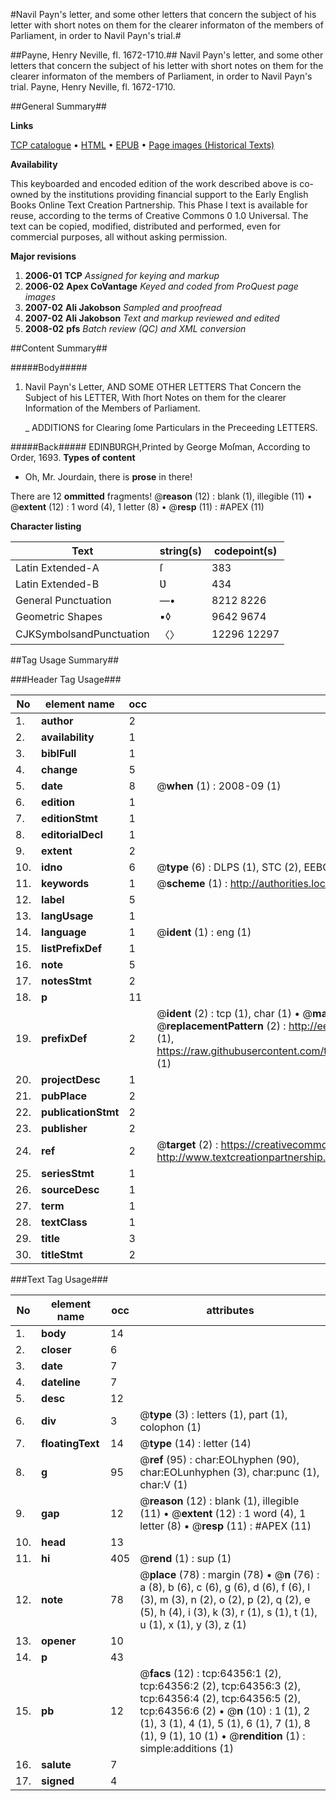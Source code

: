 #Navil Payn's letter, and some other letters that concern the subject of his letter with short notes on them for the clearer informaton of the members of Parliament, in order to Navil Payn's trial.#

##Payne, Henry Neville, fl. 1672-1710.##
Navil Payn's letter, and some other letters that concern the subject of his letter with short notes on them for the clearer informaton of the members of Parliament, in order to Navil Payn's trial.
Payne, Henry Neville, fl. 1672-1710.

##General Summary##

**Links**

[TCP catalogue](http://www.ota.ox.ac.uk/tcp/)  • 
[HTML](http://tei.it.ox.ac.uk/tcp/Texts-HTML/free/A56/A56732.html)  • 
[EPUB](http://tei.it.ox.ac.uk/tcp/Texts-EPUB/free/A56/A56732.epub) • 
[Page images (Historical Texts)](https://data.historicaltexts.jisc.ac.uk/view?pubId=eebo-12610752e&pageId=eebo-12610752e-64356-1)

**Availability**

This keyboarded and encoded edition of the
	       work described above is co-owned by the institutions
	       providing financial support to the Early English Books
	       Online Text Creation Partnership. This Phase I text is
	       available for reuse, according to the terms of Creative
	       Commons 0 1.0 Universal. The text can be copied,
	       modified, distributed and performed, even for
	       commercial purposes, all without asking permission.

**Major revisions**

1. __2006-01__ __TCP__ *Assigned for keying and markup*
1. __2006-02__ __Apex CoVantage__ *Keyed and coded from ProQuest page images*
1. __2007-02__ __Ali Jakobson__ *Sampled and proofread*
1. __2007-02__ __Ali Jakobson__ *Text and markup reviewed and edited*
1. __2008-02__ __pfs__ *Batch review (QC) and XML conversion*

##Content Summary##

#####Body#####

1. Navil Payn's Letter, AND SOME OTHER LETTERS That Concern the Subject of his LETTER, With ſhort Notes on them for the clearer Information of the Members of Parliament.

    _ ADDITIONS for Clearing ſome Particulars in the Preceeding LETTERS.

#####Back#####
EDINBƲRGH,Printed by George Moſman, According to Order, 1693.
**Types of content**

  * Oh, Mr. Jourdain, there is **prose** in there!

There are 12 **ommitted** fragments! 
 @__reason__ (12) : blank (1), illegible (11)  •  @__extent__ (12) : 1 word (4), 1 letter (8)  •  @__resp__ (11) : #APEX (11)

**Character listing**


|Text|string(s)|codepoint(s)|
|---|---|---|
|Latin Extended-A|ſ|383|
|Latin Extended-B|Ʋ|434|
|General Punctuation|—•|8212 8226|
|Geometric Shapes|▪◊|9642 9674|
|CJKSymbolsandPunctuation|〈〉|12296 12297|

##Tag Usage Summary##

###Header Tag Usage###

|No|element name|occ|attributes|
|---|---|---|---|
|1.|__author__|2||
|2.|__availability__|1||
|3.|__biblFull__|1||
|4.|__change__|5||
|5.|__date__|8| @__when__ (1) : 2008-09 (1)|
|6.|__edition__|1||
|7.|__editionStmt__|1||
|8.|__editorialDecl__|1||
|9.|__extent__|2||
|10.|__idno__|6| @__type__ (6) : DLPS (1), STC (2), EEBO-CITATION (1), OCLC (1), VID (1)|
|11.|__keywords__|1| @__scheme__ (1) : http://authorities.loc.gov/ (1)|
|12.|__label__|5||
|13.|__langUsage__|1||
|14.|__language__|1| @__ident__ (1) : eng (1)|
|15.|__listPrefixDef__|1||
|16.|__note__|5||
|17.|__notesStmt__|2||
|18.|__p__|11||
|19.|__prefixDef__|2| @__ident__ (2) : tcp (1), char (1)  •  @__matchPattern__ (2) : ([0-9\-]+):([0-9IVX]+) (1), (.+) (1)  •  @__replacementPattern__ (2) : http://eebo.chadwyck.com/downloadtiff?vid=$1&page=$2 (1), https://raw.githubusercontent.com/textcreationpartnership/Texts/master/tcpchars.xml#$1 (1)|
|20.|__projectDesc__|1||
|21.|__pubPlace__|2||
|22.|__publicationStmt__|2||
|23.|__publisher__|2||
|24.|__ref__|2| @__target__ (2) : https://creativecommons.org/publicdomain/zero/1.0/ (1), http://www.textcreationpartnership.org/docs/. (1)|
|25.|__seriesStmt__|1||
|26.|__sourceDesc__|1||
|27.|__term__|1||
|28.|__textClass__|1||
|29.|__title__|3||
|30.|__titleStmt__|2||


###Text Tag Usage###

|No|element name|occ|attributes|
|---|---|---|---|
|1.|__body__|14||
|2.|__closer__|6||
|3.|__date__|7||
|4.|__dateline__|7||
|5.|__desc__|12||
|6.|__div__|3| @__type__ (3) : letters (1), part (1), colophon (1)|
|7.|__floatingText__|14| @__type__ (14) : letter (14)|
|8.|__g__|95| @__ref__ (95) : char:EOLhyphen (90), char:EOLunhyphen (3), char:punc (1), char:V (1)|
|9.|__gap__|12| @__reason__ (12) : blank (1), illegible (11)  •  @__extent__ (12) : 1 word (4), 1 letter (8)  •  @__resp__ (11) : #APEX (11)|
|10.|__head__|13||
|11.|__hi__|405| @__rend__ (1) : sup (1)|
|12.|__note__|78| @__place__ (78) : margin (78)  •  @__n__ (76) : a (8), b (6), c (6), g (6), d (6), f (6), l (3), m (3), n (2), o (2), p (2), q (2), e (5), h (4), i (3), k (3), r (1), s (1), t (1), u (1), x (1), y (3), z (1)|
|13.|__opener__|10||
|14.|__p__|43||
|15.|__pb__|12| @__facs__ (12) : tcp:64356:1 (2), tcp:64356:2 (2), tcp:64356:3 (2), tcp:64356:4 (2), tcp:64356:5 (2), tcp:64356:6 (2)  •  @__n__ (10) : 1 (1), 2 (1), 3 (1), 4 (1), 5 (1), 6 (1), 7 (1), 8 (1), 9 (1), 10 (1)  •  @__rendition__ (1) : simple:additions (1)|
|16.|__salute__|7||
|17.|__signed__|4||
